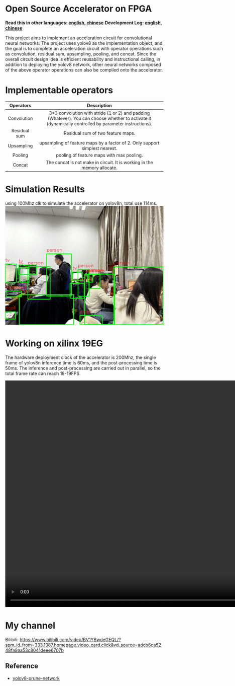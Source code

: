 # Open Source Accelerator on FPGA
**Read this in other languages: [english](readme.md), [chinese](readme_zh.md)**
**Development Log: [english](DevLog.md), [chinese](DevLog_zh.md)**

This project aims to implement an acceleration circuit for convolutional neural networks. The project uses yolov8 as the implementation object, and the goal is to complete an acceleration circuit with operator operations such as convolution, residual sum, upsampling, pooling, and concat. Since the overall circuit design idea is efficient reusability and instructional calling, in addition to deploying the yolov8 network, other neural networks composed of the above operator operations can also be compiled onto the accelerator.

# Implementable operators

| Operators      | Description |
| :-----------: | :-----------: |
| Convolution      | 3*3 convolution with stride (1 or 2) and padding (Whatever). You can choose whether to activate it (dynamically controlled by parameter instructions).       |
| Residual sum   | Residual sum of two feature maps.        |
| Upsampling | upsampling of feature maps by a factor of 2. Only support simplest nearest. |
| Pooling | pooling of feature maps with max pooling. |
| Concat | The concat is not make in circuit. It is working in the memory allocate. |

# Simulation Results

using 100Mhz clk to simulate the accelerator on yolov8n, total use 114ms.
![image](./fig/simulation_result.png)

# Working on xilinx 19EG

The hardware deployment clock of the accelerator is 200Mhz, the single frame of yolov8n inference time is 60ms, and the post-processing time is 50ms. The inference and post-processing are carried out in parallel, so the total frame rate can reach 18-19FPS. 

<video src="./fig/result video.mp4" autoplay="true" controls="controls" width="1280" height="720">
</video>

# My channel

Bilibili: https://www.bilibili.com/video/BV1YBwdeGEQL/?spm_id_from=333.1387.homepage.video_card.click&vd_source=adcb6ca5248fa9aa53c8041deee6707b

## Reference
- [yolov8-prune-network](https://github.com/ybai789/yolov8-prune-network-slimming)
